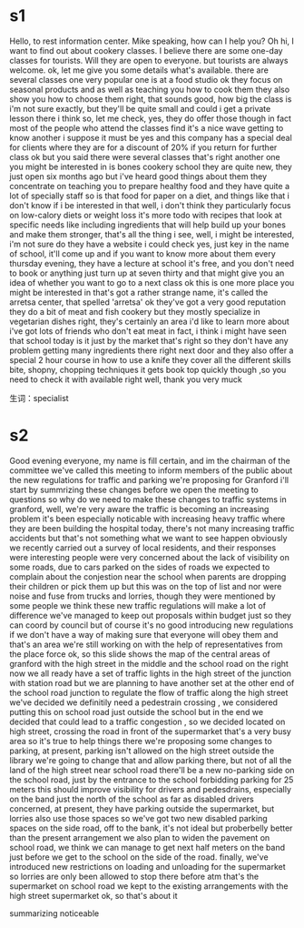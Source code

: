# s1

Hello, to rest information center.
Mike speaking, how can I help you?
Oh hi, I want to find out about cookery classes.
I believe there are some one-day classes for tourists.
Will they are open to everyone.
but tourists are always welcome.
ok, let me give you some details what's available.
there are several classes
one very popular one is at a food studio
ok
they focus on seasonal products
and as well as teaching you how to cook them
they also show you how to choose them
right, that sounds good, how big the class is
i'm not sure exactly, but they'll be quite small
and could i get a private lesson there
i think so, let me check, yes, they do offer those
though in fact most of the people who attend the classes find it's a nice wave getting to know another
i suppose it must be yes
and this company has a special deal for clients where they are for a discount of 20% if you return for further class
ok but you said there were several classes
that's right
another one you might be interested in is bones cookery school
they are quite new, they just open six months ago
but i've heard good things about them
they concentrate on teaching you to prepare healthy food
and they have quite a lot of specially staff
so is that food for paper on a diet, and things like that
i don't know if i be interested in that
well, i don't think they particularly focus on low-calory diets or weight loss
it's more todo with recipes that look at specific needs
like including ingredients that will help build up your bones and make them stronger, that's all the thing
i see, well, i might be interested, i'm not sure
do they have a website i could check
yes, just key in the name of school, it'll come up
and if you want to know more about them
every thursday evening, they have a lecture at school
it's free, and you don't need to book or anything
just turn up at seven thirty
and that might give you an idea of whether you want to go to a next class
ok this is one more place you might be interested in
that's got a rather strange name, it's called
the arretsa center, that spelled 'arretsa'
ok
they've got a very good reputation
they do a bit of meat and fish cookery but they mostly specialize in vegetarian dishes
right, they's certainly an area i'd like to learn more about
i've got lots of friends who don't eat meat
in fact, i think i might have seen that school today
is it just by the market
that's right
so they don't have any problem getting many ingredients
there right next door
and they also offer a special 2 hour course in how to use a knife
they cover all the different skills
bite, shopny, chopping techniques
it gets book top quickly though ,so you need to check it with available
right well, thank you very muck

生词：specialist

# s2

Good evening everyone, my name is fill certain, and im the chairman of the committee
we've called this meeting to inform members of the public about the new regulations for traffic and parking we're proposing for Granford
i'll start by summrizing these changes before we open the meeting to questions
so why do we need to make these changes to traffic systems in granford, well, we're very aware the traffic is becoming an increasing problem
it's been especially noticable with increasing heavy traffic where they are been building the hospital
today, there's not many increasing traffic accidents but that's not something what we want to see happen obviously
we recently carried out a survey of local residents, and their responses were interesting
people were very concerned about the lack of visibility on some roads, due to cars parked on the sides of roads 
we expected to complain about the conjestion near the school when parents are dropping their children or pick them up
but this was on the top of list and nor were noise and fuse from trucks and lorries, though they were mentioned by some people
we think these new traffic regulations will make a lot of difference
we've managed to keep out proposals within budget just so they can coord by council
but of course it's no good introducing new regulations if we don't have a way of making sure that everyone will obey them
and that's an area we're still working on with the help of representatives from the place force
ok, so this slide shows the map of the central areas of granford with the high street in the middle and the school road on the right
now we all ready have a set of traffic lights in the high street of the junction with station road
but we are planning to have another set at the other end of the school road junction to regulate the flow of traffic along the high street
we've decided we definitily need a pedestrain crossing , we considered putting this on  school road just outside the school
but in the end we decided that could lead to a traffic congestion , so we decided located on high street, crossing the road in front of the supermarket
that's a very busy area so it's true to help things there
we're proposing some changes to parking, at present, parking isn't allowed on the high street outside the library
we're going to change that and allow parking there, but not of all the land of the high street near school road
there'll be a new no-parking side on the school road, just by the entrance to the school forbidding parking for 25 meters
this should improve visibility for drivers and pedesdrains, especially on the band just the north of the school
as far as disabled drivers concerned, at present, they have parking outside the supermarket, but lorries also use those spaces
so we've got two new disabled parking spaces on the side road, off to the bank, it's not ideal but proberbelly better than the present arrangement
we also plan to widen the pavement on school road, we think we can manage to get next half meters on the band just before we get to the school on the side of the road.
finally, we've introduced new restrictions on loading and unloading for the supermarket so lorries are only been allowed to stop there before atm
that's the supermarket on school road
we kept to the existing arrangements with the high street supermarket
ok, so that's about it

summarizing
noticeable